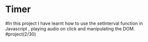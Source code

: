 # Timer
#In this project I have learnt how to use the setInterval function in Javascript , playing audio on click and manipulating the DOM.
#project(2/30)

